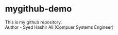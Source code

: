# mygithub-demo
This is my github repository.
<br>
Author - Syed Hashir Ali (Compuer Systems Engineer)
